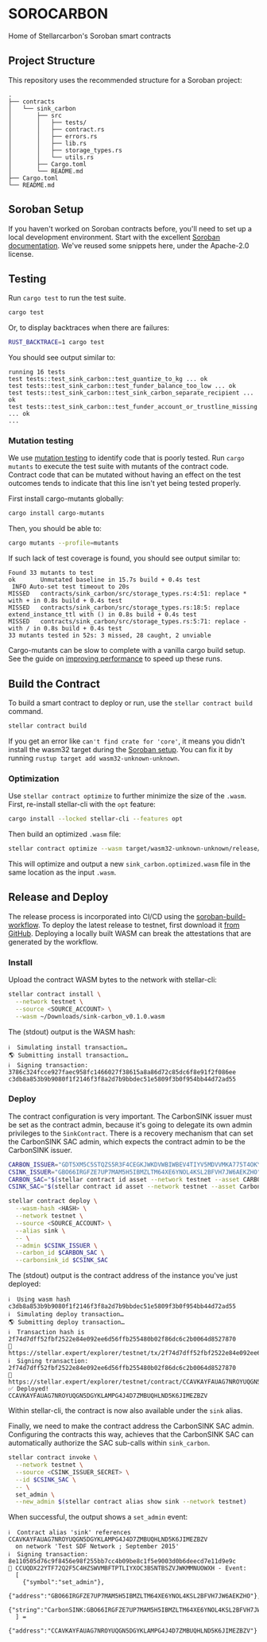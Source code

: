 # SOROCARBON

Home of Stellarcarbon's Soroban smart contracts

## Project Structure

This repository uses the recommended structure for a Soroban project:

```text
.
├── contracts
│   └── sink_carbon
│       ├── src
│       │   ├── tests/
│       │   ├── contract.rs
│       │   ├── errors.rs
│       │   ├── lib.rs
│       │   ├── storage_types.rs
│       │   └── utils.rs
│       ├── Cargo.toml
│       └── README.md
├── Cargo.toml
└── README.md
```

## Soroban Setup

If you haven't worked on Soroban contracts before, you'll need to set up a local development environment.
Start with the excellent [Soroban documentation](https://developers.stellar.org/docs/build/smart-contracts/overview).
We've reused some snippets here, under the Apache-2.0 license.

## Testing

Run `cargo test` to run the test suite.

```sh
cargo test
```

Or, to display backtraces when there are failures:

```sh
RUST_BACKTRACE=1 cargo test
```

You should see output similar to:

```text
running 16 tests
test tests::test_sink_carbon::test_quantize_to_kg ... ok
test tests::test_sink_carbon::test_funder_balance_too_low ... ok
test tests::test_sink_carbon::test_sink_carbon_separate_recipient ... ok
test tests::test_sink_carbon::test_funder_account_or_trustline_missing ... ok
...
```

### Mutation testing

We use [mutation testing](https://developers.stellar.org/docs/build/guides/testing/mutation-testing)
to identify code that is poorly tested.
Run `cargo mutants` to execute the test suite with mutants of the contract code.
Contract code that can be mutated without having an effect on the test outcomes tends to indicate
that this line isn't yet being tested properly.

First install cargo-mutants globally:

```sh
cargo install cargo-mutants
```

Then, you should be able to:

```sh
cargo mutants --profile=mutants
```

If such lack of test coverage is found, you should see output similar to:

```text
Found 33 mutants to test
ok       Unmutated baseline in 15.7s build + 0.4s test
 INFO Auto-set test timeout to 20s
MISSED   contracts/sink_carbon/src/storage_types.rs:4:51: replace * with + in 0.8s build + 0.4s test
MISSED   contracts/sink_carbon/src/storage_types.rs:18:5: replace extend_instance_ttl with () in 0.8s build + 0.4s test
MISSED   contracts/sink_carbon/src/storage_types.rs:5:71: replace - with / in 0.8s build + 0.4s test
33 mutants tested in 52s: 3 missed, 28 caught, 2 unviable
```

Cargo-mutants can be slow to complete with a vanilla cargo build setup.
See the guide on [improving performance](https://mutants.rs/performance.html) to speed up these runs.

## Build the Contract

To build a smart contract to deploy or run, use the `stellar contract build` command.

```sh
stellar contract build
```

If you get an error like `can't find crate for 'core'`, it means you didn't install the wasm32 target
during the [Soroban setup](https://developers.stellar.org/docs/build/smart-contracts/getting-started/setup).
You can fix it by running `rustup target add wasm32-unknown-unknown`.

### Optimization

Use `stellar contract optimize` to further minimize the size of the `.wasm`.
First, re-install stellar-cli with the `opt` feature:

```sh
cargo install --locked stellar-cli --features opt
```

Then build an optimized `.wasm` file:

```sh
stellar contract optimize --wasm target/wasm32-unknown-unknown/release/sink_carbon.wasm
```

This will optimize and output a new `sink_carbon.optimized.wasm` file in the same location as the input `.wasm`.

## Release and Deploy

The release process is incorporated into CI/CD using the [soroban-build-workflow](https://github.com/stellar-expert/soroban-build-workflow/).
To deploy the latest release to testnet, first download it [from GitHub](https://github.com/stellarcarbon/sorocarbon/releases).
Deploying a locally built WASM can break the attestations that are generated by the workflow.

### Install

Upload the contract WASM bytes to the network with stellar-cli:

```sh
stellar contract install \
  --network testnet \
  --source <SOURCE_ACCOUNT> \
  --wasm ~/Downloads/sink-carbon_v0.1.0.wasm
```

The (stdout) output is the WASM hash:

```text
ℹ️  Simulating install transaction…
🌎 Submitting install transaction…
ℹ️  Signing transaction: 3786c324fcce927faec958fc1466027f38615a8a86d72c85dc6f8e91f2f086ee
c3db8a853b9b9080f1f2146f3f8a2d7b9bbdec51e5809f3b0f954bb44d72ad55
```

### Deploy

The contract configuration is very important. The CarbonSINK issuer must be set as the contract admin,
because it's going to delegate its own admin privileges to the `SinkContract`. There is a recovery
mechanism that can set the CarbonSINK SAC admin, which expects the contract admin to be the CarbonSINK
issuer.

```sh
CARBON_ISSUER="GDT5XM5C5STQZS5R3F4CEGKJWKDVWBIWBEV4TIYV5MDVVMKA775T4OKY"
CSINK_ISSUER="GBO66IRGFZE7UP7MAM5H5IBMZLTM64XE6YNOL4KSL2BFVH7JW6AEKZHO"
CARBON_SAC="$(stellar contract id asset --network testnet --asset CARBON:$CARBON_ISSUER)"
CSINK_SAC="$(stellar contract id asset --network testnet --asset CarbonSINK:$CSINK_ISSUER)"

stellar contract deploy \
  --wasm-hash <HASH> \
  --network testnet \
  --source <SOURCE_ACCOUNT> \
  --alias sink \
  -- \
  --admin $CSINK_ISSUER \
  --carbon_id $CARBON_SAC \
  --carbonsink_id $CSINK_SAC
```

The (stdout) output is the contract address of the instance you've just deployed:

```text
ℹ️  Using wasm hash c3db8a853b9b9080f1f2146f3f8a2d7b9bbdec51e5809f3b0f954bb44d72ad55
ℹ️  Simulating deploy transaction…
🌎 Submitting deploy transaction…
ℹ️  Transaction hash is 2f74d7dff52fbf2522e84e092ee6d56ffb255480b02f86dc6c2b0064d8527870
🔗 https://stellar.expert/explorer/testnet/tx/2f74d7dff52fbf2522e84e092ee6d56ffb255480b02f86dc6c2b0064d8527870
ℹ️  Signing transaction: 2f74d7dff52fbf2522e84e092ee6d56ffb255480b02f86dc6c2b0064d8527870
🔗 https://stellar.expert/explorer/testnet/contract/CCAVKAYFAUAG7NROYUQGN5DGYKLAMPG4J4D7ZMBUQHLND5K6JIMEZBZV
✅ Deployed!
CCAVKAYFAUAG7NROYUQGN5DGYKLAMPG4J4D7ZMBUQHLND5K6JIMEZBZV
```

Within stellar-cli, the contract is now also available under the `sink` alias.

Finally, we need to make the contract address the CarbonSINK SAC admin. Configuring the contracts this way,
achieves that the CarbonSINK SAC can automatically authorize the SAC sub-calls within `sink_carbon`.

```sh
stellar contract invoke \
  --network testnet \
  --source <CSINK_ISSUER_SECRET> \
  --id $CSINK_SAC \
  -- \
  set_admin \
  --new_admin $(stellar contract alias show sink --network testnet)
```

When successful, the output shows a `set_admin` event:

```text
ℹ️  Contract alias 'sink' references CCAVKAYFAUAG7NROYUQGN5DGYKLAMPG4J4D7ZMBUQHLND5K6JIMEZBZV
  on network 'Test SDF Network ; September 2015'
ℹ️  Signing transaction: 8e110505d76c9f8456e98f255bb7cc4b09be8c1f5e9003d0b6deecd7e11d9e9c
📅 CCUQDX22YTF72Q2F5C4HZSWVMBFTPTLIYXOC3BSNTBSZVJWKMMNUOWXH - Event:
  [
    {"symbol":"set_admin"},
    {"address":"GBO66IRGFZE7UP7MAM5H5IBMZLTM64XE6YNOL4KSL2BFVH7JW6AEKZHO"},
    {"string":"CarbonSINK:GBO66IRGFZE7UP7MAM5H5IBMZLTM64XE6YNOL4KSL2BFVH7JW6AEKZHO"}
  ] =
    {"address":"CCAVKAYFAUAG7NROYUQGN5DGYKLAMPG4J4D7ZMBUQHLND5K6JIMEZBZV"}
```
